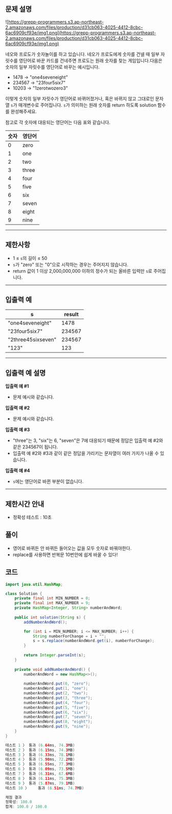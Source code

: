 ## **문제 설명**

![https://grepp-programmers.s3.ap-northeast-2.amazonaws.com/files/production/d31cb063-4025-4412-8cbc-6ac6909cf93e/img1.png](https://grepp-programmers.s3.ap-northeast-2.amazonaws.com/files/production/d31cb063-4025-4412-8cbc-6ac6909cf93e/img1.png)

네오와 프로도가 숫자놀이를 하고 있습니다. 네오가 프로도에게 숫자를 건넬 때 일부 자릿수를 영단어로 바꾼 카드를 건네주면 프로도는 원래 숫자를 찾는 게임입니다.다음은 숫자의 일부 자릿수를 영단어로 바꾸는 예시입니다.

- 1478 → "one4seveneight"
- 234567 → "23four5six7"
- 10203 → "1zerotwozero3"

이렇게 숫자의 일부 자릿수가 영단어로 바뀌어졌거나, 혹은 바뀌지 않고 그대로인 문자열 `s`가 매개변수로 주어집니다. `s`가 의미하는 원래 숫자를 return 하도록 solution 함수를 완성해주세요.

참고로 각 숫자에 대응되는 영단어는 다음 표와 같습니다.

| 숫자 | 영단어 |
| --- | --- |
| 0 | zero |
| 1 | one |
| 2 | two |
| 3 | three |
| 4 | four |
| 5 | five |
| 6 | six |
| 7 | seven |
| 8 | eight |
| 9 | nine |

---

## 제한사항

- 1 ≤ `s`의 길이 ≤ 50
- `s`가 "zero" 또는 "0"으로 시작하는 경우는 주어지지 않습니다.
- return 값이 1 이상 2,000,000,000 이하의 정수가 되는 올바른 입력만 `s`로 주어집니다.

---

## 입출력 예

| s | result |
| --- | --- |
| "one4seveneight" | 1478 |
| "23four5six7" | 234567 |
| "2three45sixseven" | 234567 |
| "123" | 123 |

---

## 입출력 예 설명

**입출력 예 #1**

- 문제 예시와 같습니다.

**입출력 예 #2**

- 문제 예시와 같습니다.

**입출력 예 #3**

- "three"는 3, "six"는 6, "seven"은 7에 대응되기 때문에 정답은 입출력 예 #2와 같은 234567이 됩니다.
- 입출력 예 #2와 #3과 같이 같은 정답을 가리키는 문자열이 여러 가지가 나올 수 있습니다.

**입출력 예 #4**

- `s`에는 영단어로 바뀐 부분이 없습니다.

---

## 제한시간 안내

- 정확성 테스트 : 10초

## 풀이

- 영어로 바뀌든 안 바뀌든 들어오는 값을 모두 숫자로 바꿔야한다.
- replace를 사용하면 반복문 10번안에 쉽게 바꿀 수 있다!

## 코드

```java
import java.util.HashMap;

class Solution {
    private final int MIN_NUMBER = 0;
    private final int MAX_NUMBER = 9;
    private HashMap<Integer, String> numberAndWord;
    
    public int solution(String s) {
        addNumberAndWord();

        for (int i = MIN_NUMBER; i <= MAX_NUMBER; i++) {
            String numberForChange = i + "";
            s = s.replace(numberAndWord.get(i), numberForChange);
        }
        
        return Integer.parseInt(s);
    }
    
    private void addNumberAndWord() {
        numberAndWord = new HashMap<>();
        
        numberAndWord.put(0, "zero");
        numberAndWord.put(1, "one");
        numberAndWord.put(2, "two");
        numberAndWord.put(3, "three");
        numberAndWord.put(4, "four");
        numberAndWord.put(5, "five");
        numberAndWord.put(6, "six");
        numberAndWord.put(7, "seven");
        numberAndWord.put(8, "eight");
        numberAndWord.put(9, "nine");
    }
}

테스트 1 〉	통과 (6.64ms, 74.3MB)
테스트 2 〉	통과 (6.15ms, 74.3MB)
테스트 3 〉	통과 (6.33ms, 78.1MB)
테스트 4 〉	통과 (5.90ms, 72.2MB)
테스트 5 〉	통과 (6.55ms, 77.3MB)
테스트 6 〉	통과 (6.09ms, 73.5MB)
테스트 7 〉	통과 (6.31ms, 67.6MB)
테스트 8 〉	통과 (6.11ms, 75.3MB)
테스트 9 〉	통과 (5.87ms, 79.1MB)
테스트 10 〉	통과 (6.51ms, 74.7MB)

채점 결과
정확성: 100.0
합계: 100.0 / 100.0
```
